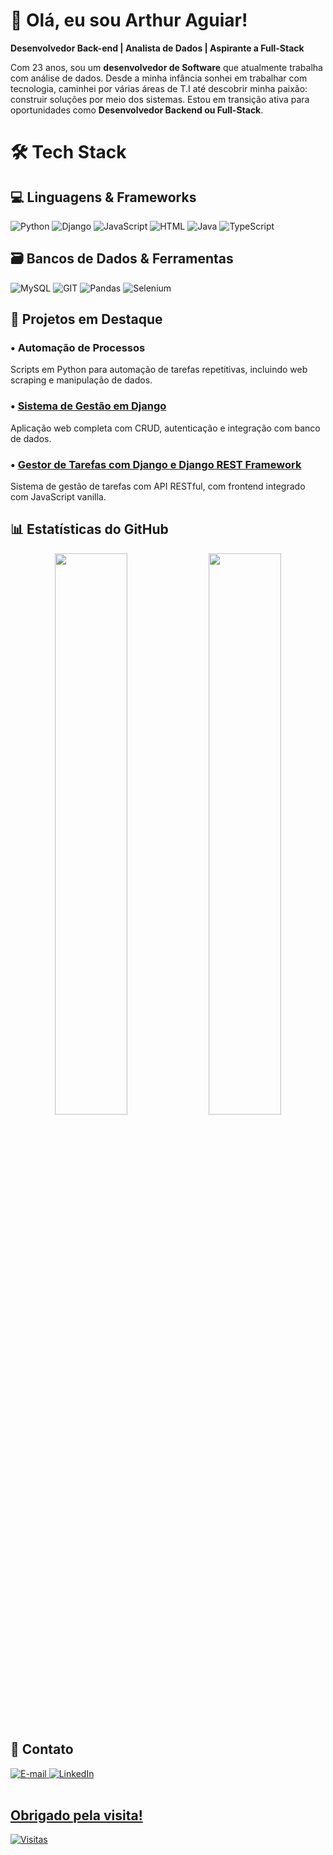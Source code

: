 # 👋 Olá, eu sou Arthur Aguiar!

**Desenvolvedor Back-end | Analista de Dados | Aspirante a Full-Stack**

Com 23 anos, sou um **desenvolvedor de Software** que atualmente trabalha com análise de dados. Desde a minha infância sonhei em trabalhar com tecnologia, caminhei por várias áreas de T.I até descobrir minha paixão: construir soluções por meio dos sistemas. Estou em transição ativa para oportunidades como **Desenvolvedor Backend ou Full-Stack**.
<br>
# 🛠️ Tech Stack

## 💻 Linguagens & Frameworks

![Python](https://img.shields.io/badge/python-3670A0?style=for-the-badge&logo=python&logoColor=ffdd54)
![Django](https://img.shields.io/badge/django-%23092E20.svg?style=for-the-badge&logo=django&logoColor=white)
![JavaScript](https://img.shields.io/badge/javascript-%2523323330.svg?style=for-the-badge&logo=javascript&logoColor=%2523F7DF1E)
![HTML](https://img.shields.io/badge/HTML5-E34F26?style=for-the-badge&logo=html5&logoColor=white)
![Java](https://img.shields.io/badge/java-%23ED8B00.svg?style=for-the-badge&logo=openjdk&logoColor=white)
![TypeScript](https://img.shields.io/badge/typescript-%23007ACC.svg?style=for-the-badge&logo=typescript&logoColor=white)

## 🗃️ Bancos de Dados & Ferramentas

![MySQL](https://img.shields.io/badge/mysql-4479A1.svg?style=for-the-badge&logo=mysql&logoColor=white)
![GIT](https://img.shields.io/badge/GIT-E44C30?style=for-the-badge&logo=git&logoColor=white)
![Pandas](https://img.shields.io/badge/pandas-%23150458.svg?style=for-the-badge&logo=pandas&logoColor=white)
![Selenium](https://img.shields.io/badge/-Selenium-%2543B02A?style=for-the-badge&logo=selenium&logoColor=white)

## 🌟 Projetos em Destaque

### • Automação de Processos
Scripts em Python para automação de tarefas repetitivas, incluindo web scraping e manipulação de dados.

### • <a href="https://github.com/imthur/Learning-Log" target="_blank">Sistema de Gestão em Django</a><br>
Aplicação web completa com CRUD, autenticação e integração com banco de dados.

### • <a href="https://github.com/imthur/ToDoList" target="_blank">Gestor de Tarefas com Django e Django REST Framework</a><br>
Sistema de gestão de tarefas com API RESTful, com frontend integrado com JavaScript vanilla.


## 📊 Estatísticas do GitHub

<div align="center"> <img width="48%" src="https://github-readme-stats.vercel.app/api?username=imthur&show_icons=true&theme=transparent&hide_border=true&hide_rank=true" /> <img width="48%" src="https://github-readme-stats.vercel.app/api/top-langs/?username=imthur&theme=transparent&hide_border=true&layout=compact" /> </div>

## 📩 Contato

<div> <a href="mailto:arthuraguiardev@gmail.com"> <img src="https://img.shields.io/badge/-Gmail-%23333?style=for-the-badge&logo=gmail&logoColor=white" alt="E-mail"> </a> <a href="https://www.linkedin.com/in/arthuraguiar8708/" target="_blank"> <img src="https://img.shields.io/badge/-LinkedIn-%230077B5?style=for-the-badge&logo=linkedin&logoColor=white" alt="LinkedIn"> </a> <a href="https://github.com/imthur" target="_blank">

<br>
<br>

## Obrigado pela visita!
[![Visitas](https://komarev.com/ghpvc/?username=imthur&color=orange&style=flat)](https://github.com/imthur)
